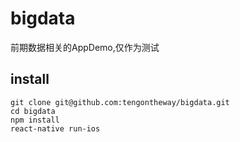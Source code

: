 # bigdata
前期数据相关的AppDemo,仅作为测试

## install
```
git clone git@github.com:tengontheway/bigdata.git
cd bigdata
npm install
react-native run-ios
```


